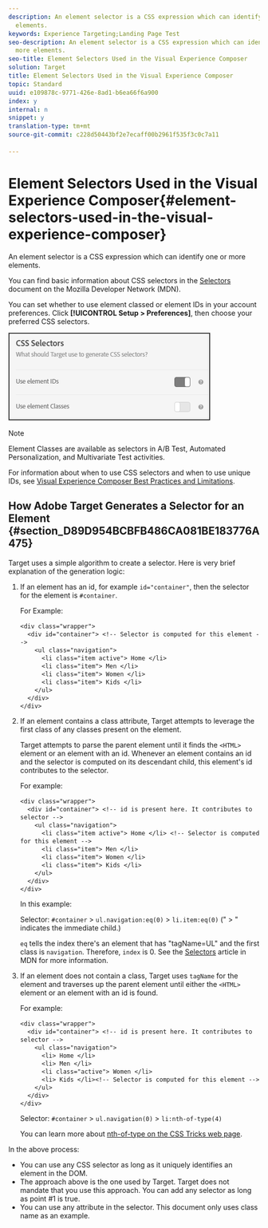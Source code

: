 ```yaml
---
description: An element selector is a CSS expression which can identify one or more
  elements.
keywords: Experience Targeting;Landing Page Test
seo-description: An element selector is a CSS expression which can identify one or
  more elements.
seo-title: Element Selectors Used in the Visual Experience Composer
solution: Target
title: Element Selectors Used in the Visual Experience Composer
topic: Standard
uuid: e109878c-9771-426e-8ad1-b6ea66f6a900
index: y
internal: n
snippet: y
translation-type: tm+mt
source-git-commit: c228d50443bf2e7ecaff00b2961f535f3c0c7a11

---
```



# Element Selectors Used in the Visual Experience Composer{#element-selectors-used-in-the-visual-experience-composer}

An element selector is a CSS expression which can identify one or more elements.

You can find basic information about CSS selectors in the [Selectors](https://developer.mozilla.org/en-US/docs/Web/Guide/CSS/Getting_started/Selectors) document on the Mozilla Developer Network (MDN).

You can set whether to use element classed or element IDs in your account preferences. Click **[!UICONTROL Setup > Preferences]**, then choose your preferred CSS selectors.

![](assets/css_selectors.png)

>[!NOTE]
>
>Element Classes are available as selectors in A/B Test, Automated Personalization, and Multivariate Test activities.

For information about when to use CSS selectors and when to use unique IDs, see [Visual Experience Composer Best Practices and Limitations](../../c-experiences/c-visual-experience-composer/c-experience-composer-best-practices.md#concept_E284B3F704C04406B174D9050A2528A6).

## How Adobe Target Generates a Selector for an Element {#section_D89D954BCBFB486CA081BE183776A475}

Target uses a simple algorithm to create a selector. Here is very brief explanation of the generation logic:

1. If an element has an id, for example `id="container"`, then the selector for the element is `#container`.

   For Example:

   ```
   <div class="wrapper">
     <div id="container"> <!-- Selector is computed for this element -->
       <ul class="navigation">
         <li class="item active"> Home </li>
         <li class="item"> Men </li>
         <li class="item"> Women </li>
         <li class="item"> Kids </li>
       </ul>
     </div>
   </div>
   ```

1. If an element contains a class attribute, Target attempts to leverage the first class of any classes present on the element.

   Target attempts to parse the parent element until it finds the `<HTML>` element or an element with an id. Whenever an element contains an id and the selector is computed on its descendant child, this element's id contributes to the selector.

   For example:

   ```
   <div class="wrapper">
     <div id="container"> <!-- id is present here. It contributes to selector -->
       <ul class="navigation">
         <li class="item active"> Home </li> <!-- Selector is computed for this element -->
         <li class="item"> Men </li>
         <li class="item"> Women </li>
         <li class="item"> Kids </li>
       </ul>
     </div>
   </div>
   ```

   In this example:

   Selector: `#container` > `ul.navigation:eq(0)` > `li.item:eq(0)` (" > " indicates the immediate child.)

   `eq` tells the index there's an element that has "tagName=UL" and the first class is `navigation`. Therefore, `index` is 0. See the [Selectors](https://developer.mozilla.org/en-US/docs/Web/Guide/CSS/Getting_started/Selectors) article in MDN for more information.

1. If an element does not contain a class, Target uses `tagName` for the element and traverses up the parent element until either the `<HTML>` element or an element with an id is found.

   For example:

   ```
   <div class="wrapper">
     <div id="container"> <!-- id is present here. It contributes to selector -->
       <ul class="navigation">
         <li> Home </li>
         <li> Men </li>
         <li class="active"> Women </li>
         <li> Kids </li><!-- Selector is computed for this element -->
       </ul>
     </div>
   </div>
   ```

   Selector: `#container` > `ul.navigation(0)` > `li:nth-of-type(4)`

   You can learn more about [nth-of-type on the CSS Tricks web page](https://css-tricks.com/almanac/selectors/n/nth-of-type/).

In the above process:

* You can use any CSS selector as long as it uniquely identifies an element in the DOM.
* The approach above is the one used by Target. Target does not mandate that you use this approach. You can add any selector as long as point #1 is true.
* You can use any attribute in the selector. This document only uses class name as an example.

